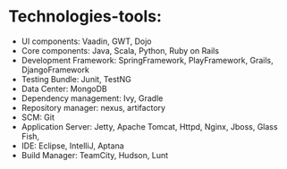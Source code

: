 Technologies-tools:
===================
  * UI components: Vaadin, GWT, Dojo
  * Core components: Java, Scala, Python, Ruby on Rails
  * Development Framework: SpringFramework, PlayFramework, Grails, DjangoFramework
  * Testing Bundle: Junit, TestNG
  * Data Center: MongoDB
  * Dependency management: Ivy, Gradle
  * Repository manager: nexus, artifactory
  * SCM: Git
  * Application Server: Jetty, Apache Tomcat, Httpd, Nginx, Jboss, Glass Fish, 
  * IDE: Eclipse, IntelliJ, Aptana
  * Build Manager: TeamCity, Hudson, Lunt
